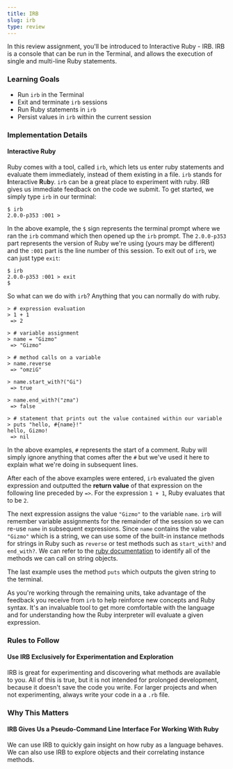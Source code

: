 ```yaml
---
title: IRB
slug: irb
type: review
---
```


In this review assignment, you'll be introduced to Interactive Ruby - IRB. IRB is a console that can be run in the Terminal, and allows the execution of single and multi-line Ruby statements.

### Learning Goals

* Run `irb` in the Terminal
* Exit and terminate `irb` sessions
* Run Ruby statements in `irb`
* Persist values in `irb` within the current session

### Implementation Details

#### Interactive Ruby

Ruby comes with a tool, called `irb`, which lets us enter ruby statements and evaluate them immediately, instead of them existing in a file. `irb` stands for **I**nteractive **R**u**b**y. `irb` can be a great place to experiment with ruby. IRB gives us immediate feedback on the code we submit. To get started, we simply type `irb` in our terminal:

```no-highlight
$ irb
2.0.0-p353 :001 >
```

In the above example, the `$` sign represents the terminal prompt where we ran the `irb` command which then opened up the `irb` prompt. The `2.0.0-p353` part represents the version of Ruby we're using (yours may be different) and the `:001` part is the line number of this session. To exit out of `irb`, we can just type `exit`:

```no-highlight
$ irb
2.0.0-p353 :001 > exit
$
```

So what can we do with `irb`? Anything that you can normally do with ruby.

```no-highlight
> # expression evaluation
> 1 + 1
 => 2

> # variable assignment
> name = "Gizmo"
 => "Gizmo"

> # method calls on a variable
> name.reverse
 => "omziG"

> name.start_with?("Gi")
 => true

> name.end_with?("zma")
 => false

> # statement that prints out the value contained within our variable
> puts "hello, #{name}!"
hello, Gizmo!
 => nil
```

In the above examples, `#` represents the start of a comment. Ruby will simply ignore anything that comes after the `#` but we've used it here to explain what we're doing in subsequent lines.

After each of the above examples were entered, `irb` evaluated the given expression and outputted the **return value** of that expression on the following line preceded by `=>`. For the expression `1 + 1`, Ruby evaluates that to be `2`.

The next expression assigns the value `"Gizmo"` to the variable `name`. `irb` will remember variable assignments for the remainder of the session so we can re-use `name` in subsequent expressions. Since `name` contains the value `"Gizmo"` which is a string, we can use some of the built-in instance methods for strings in Ruby such as `reverse` or test methods such as `start_with?` and `end_with?`. We can refer to the [ruby documentation](http://ruby-doc.org/stdlib-2.0/libdoc/stringio/rdoc/StringIO.html) to identify all of the methods we can call on string objects.

The last example uses the method `puts` which outputs the given string to the terminal.

As you're working through the remaining units, take advantage of the feedback you receive from `irb` to help reinforce new concepts and Ruby syntax. It's an invaluable tool to get more comfortable with the language and for understanding how the Ruby interpreter will evaluate a given expression.

### Rules to Follow

#### Use IRB Exclusively for Experimentation and Exploration

IRB is great for experimenting and discovering what methods are available to you. All of this is true, but it is not intended for prolonged development, because it doesn't save the code you write. For larger projects and when not experimenting, always write your code in a a `.rb` file.

### Why This Matters

#### IRB Gives Us a Pseudo-Command Line Interface For Working With Ruby

We can use IRB to quickly gain insight on how ruby as a language behaves. We can also use IRB to explore objects and their correlating instance methods.
